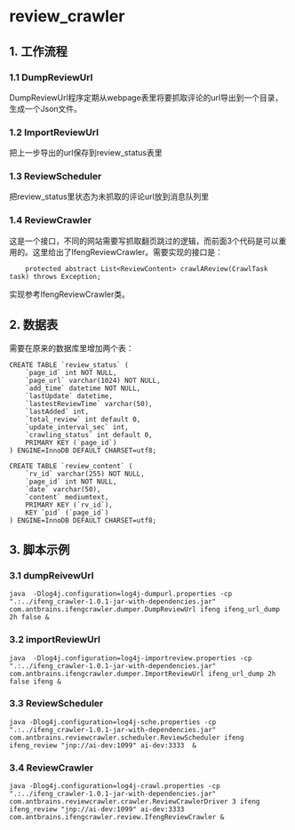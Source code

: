 # review_crawler

## 1. 工作流程
### 1.1 DumpReviewUrl
DumpReviewUrl程序定期从webpage表里将要抓取评论的url导出到一个目录，生成一个Json文件。
### 1.2 ImportReviewUrl
把上一步导出的url保存到review_status表里

### 1.3 ReviewScheduler
把review_status里状态为未抓取的评论url放到消息队列里

### 1.4 ReviewCrawler
这是一个接口，不同的网站需要写抓取翻页跳过的逻辑，而前面3个代码是可以重用的。这里给出了IfengReviewCrawler。需要实现的接口是：
```
	protected abstract List<ReviewContent> crawlAReview(CrawlTask task) throws Exception;
```
实现参考IfengReviewCrawler类。

## 2. 数据表
需要在原来的数据库里增加两个表：
```
CREATE TABLE `review_status` ( 
    `page_id` int NOT NULL,
	`page_url` varchar(1024) NOT NULL, 
	`add_time` datetime NOT NULL,
    `lastUpdate` datetime,
    `lastestReviewTime` varchar(50),
    `lastAdded` int,
    `total_review` int default 0,
    `update_interval_sec` int,
    `crawling_status` int default 0,
	PRIMARY KEY (`page_id`)
) ENGINE=InnoDB DEFAULT CHARSET=utf8;	

CREATE TABLE `review_content` ( 
    `rv_id` varchar(255) NOT NULL,
    `page_id` int NOT NULL,
    `date` varchar(50),
    `content` mediumtext,
	PRIMARY KEY (`rv_id`),
	KEY `pid` (`page_id`)
) ENGINE=InnoDB DEFAULT CHARSET=utf8;	
```

## 3. 脚本示例
### 3.1 dumpReivewUrl
```
java  -Dlog4j.configuration=log4j-dumpurl.properties -cp ".:../ifeng_crawler-1.0.1-jar-with-dependencies.jar" com.antbrains.ifengcrawler.dumper.DumpReviewUrl ifeng ifeng_url_dump 2h false &
```

### 3.2  importReviewUrl
```
java  -Dlog4j.configuration=log4j-importreview.properties -cp ".:../ifeng_crawler-1.0.1-jar-with-dependencies.jar" com.antbrains.ifengcrawler.dumper.ImportReviewUrl ifeng_url_dump 2h false ifeng &

```

### 3.3 ReviewScheduler
```
java -Dlog4j.configuration=log4j-sche.properties -cp ".:../ifeng_crawler-1.0.1-jar-with-dependencies.jar" com.antbrains.reviewcrawler.scheduler.ReviewScheduler ifeng ifeng_review "jnp://ai-dev:1099" ai-dev:3333  &
```

### 3.4 ReviewCrawler
```
java -Dlog4j.configuration=log4j-crawl.properties -cp ".:../ifeng_crawler-1.0.1-jar-with-dependencies.jar" com.antbrains.reviewcrawler.crawler.ReviewCrawlerDriver 3 ifeng ifeng_review "jnp://ai-dev:1099" ai-dev:3333 com.antbrains.ifengcrawler.review.IfengReviewCrawler &
```

